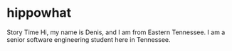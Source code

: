 # hippowhat
Story Time
Hi, my name is Denis, and I am from Eastern Tennessee. I am a senior software engineering student here in Tennessee.